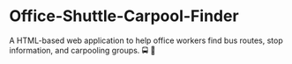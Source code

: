# Office-Shuttle-Carpool-Finder
A HTML-based web application to help office workers find bus routes, stop information, and carpooling groups. 🚍 🚗
